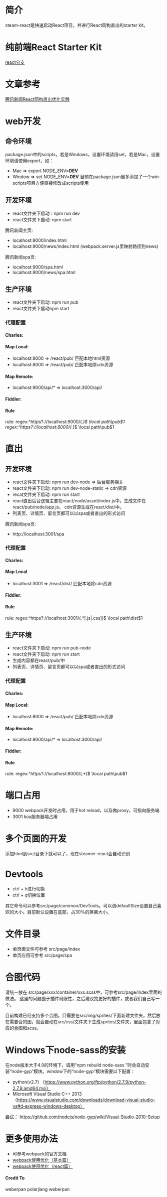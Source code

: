 # 简介
steam-react是快速启动React项目，并进行React同构直出的starter kit。

# 纯前端React Starter Kit
[react分支](https://github.com/SteamerTeam/steamer-react/tree/react)

# 文章参考
[腾讯新闻React同构直出优化实践](https://github.com/lcxfs1991/blog/issues/10)

# web开发

## 命令环境
package.json中的scripts，若是Windows，设置环境请用set，若是Mac，设置环境请使用export，如：
* Mac => export NODE_ENV=__DEV__
* Window => set NODE_ENV=__DEV__
目前在package.json里多添加了一个win-scripts项目方便直接修改成scripts使用

## 开发环境
* react文件夹下启动：npm run dev
* react文件夹下启动: npm start

腾讯新闻主页:
* localhost:9000/index.html 
* localhost:9000/news/index.html (webpack.server.js里映射路径到news)

腾讯新闻spa页:
* localhost:9000/spa.html
* localhost:9000/news/spa.html


## 生产环境
* react文件夹下启动: npm run pub
* react文件夹下启动npm start

### 代理配置
#### Charles:
#### Map Local: 
* localhost:9000 => /react/pub/ 匹配本地html资源
* localhost:8000 => /react/pub/ 匹配本地除cdn资源 

#### Map Remote: 
* localhost:9000/api/* => localhost:3000/api/

#### Fiddler:
#### Rule
rule:
regex:^https?:\/\/localhost:9000\/(.*)$    \local path\pub\$1
regex:^https?:\/\/localhost:8000\/(.*)$    \local path\pub\$1


# 直出
## 开发环境
* react文件夹下启动: npm run dev-node => 后台服务相关
* react文件夹下启动: npm run dev-node-static  => cdn资源
* recat文件夹下启动: npm run start
* react直出后台逻辑主要在react/node/asset/index.js中，生成文件在react/pub/node/app.js。
cdn资源生成在react/dist/中。
* 列表页、详情页、留言页都可以以spa或者直出的形式访问

腾讯新闻spa页:
* http://localhost:3001/spa

### 代理配置
#### Charles:
#### Map Local
* localhost:3001 => /react/dist/ 匹配本地除cdn资源 

#### Fiddler:
#### Rule
rule:
regex:^https?:\/\/localhost:3001\/(.*[.js|.css])$    \local path\dist\$1


## 生产环境
* react文件夹下启动: npm run pub-node
* react文件夹下启动: npm run start
* 生成内容都在react/pub/中
* 列表页、详情页、留言页都可以以spa或者直出的形式访问

### 代理配置
#### Charles:
#### Map Local: 
* localhost:8000 => /react/pub/ 匹配本地除cdn资源 

#### Map Remote: 
* localhost:9000/api/* => localhost:3000/api/

#### Fiddler:
#### Rule
rule:
regex:^https?:\/\/localhost:8000\/(.*)$    \local path\pub\$1

# 端口占用
* 9000 webpack开发时占用，用于hot reload，以及做proxy，可指向服务端
* 3001 koa服务器端占用

# 多个页面的开发
添加html到src/目录下就可以了，现在steamer-react会自动识别

# Devtools
* ctrl + h进行切换
* ctrl + q切换位置

其它命令可以参考src/page/common/DevTools。可以调defaultSize设置自己喜欢的大小。目前默认设置在底部，占30%的屏幕大小。

# 文件目录
* 单页面文件可参考 src/page/index
* 单页应用可参考 src/page/spa


# 合图代码
请统一放在 src/page/xxx/container/xxx.scss中，可参考src/page/index里面的做法。
这里的问题囿于插件局限性，之后建议找更好的插件，或者我们自己写一个。

目前构建已经支持多个合图。只需要在src/img/sprites/下面新建文件夹，然后放在需要合的图，就会自动在src/css/文件夹下生成sprites/文件夹，里面包含了对应的合图和scss。

# Windows下node-sass的安装
在node版本大于4.0的环境下，调用“npm rebuild node-sass ”时会自动安装“node-gyp”模块。window下的“node-gyp”模块需要以下配置：

* python(v2.7) （https://www.python.org/ftp/python/2.7.9/python-2.7.9.amd64.msi）
* Microsoft Visual Studio C++ 2013 （https://www.visualstudio.com/downloads/download-visual-studio-vs#d-express-windows-desktop）


尝试：
https://github.com/nodejs/node-gyp/wiki/Visual-Studio-2010-Setup

# 更多使用办法
* 可参考webpack的官方文档
* [webpack使用优化（基本篇）](https://github.com/lcxfs1991/blog/issues/2)
* [webpack使用优化（react篇）](https://github.com/lcxfs1991/blog/issues/7)

#### Credit To
weberpan
polarjiang
weberpan